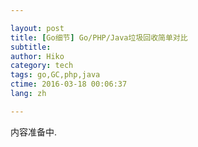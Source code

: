 ```yaml
---

layout: post  
title: [Go细节] Go/PHP/Java垃圾回收简单对比
subtitle:   
author: Hiko  
category: tech  
tags: go,GC,php,java  
ctime: 2016-03-18 00:06:37  
lang: zh  

---
```


内容准备中.

